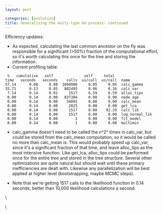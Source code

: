 ```yaml
---
layout: post

categories: [evolution]
title: Generalizing the multi-type OU process- continued
---
```







 








Efficiency updates:

-   As expected, calculating the last common ancestor on the fly was
    responsible for a significant (\>50%) fraction of the computational
    effort, so it's worth calculating this once for the tree and storing
    the information.
-   Current profiling table:

<!-- -->

     %   cumulative   self              self     total           
    time   seconds   seconds    calls  us/call  us/call  name    
    57.14      0.08     0.08  1604986     0.05     0.05  calc_gamma
    35.71      0.13     0.05   802493     0.06     0.16  calc_var
     7.14      0.14     0.01     1517     6.59     6.59  alloc_tips
     0.00      0.14     0.00   837384     0.00     0.00  node_age
     0.00      0.14     0.00    34891     0.00     0.00  calc_mean
     0.00      0.14     0.00     2025     0.00     0.00  get_lca
     0.00      0.14     0.00     1517     0.00    92.29  calc_lik
     0.00      0.14     0.00     1517     0.00     0.00  log_normal_lik
     0.00      0.14     0.00        1     0.00     0.00  fit_model
     0.00      0.14     0.00        1     0.00     0.00  multimin

-   calc\_gamma doesn't need to be called the *n*^2^ times in calc\_var,
    but could be stored from the calc\_mean computation, so it would be
    called no more than calc\_mean is. This would probably speed up
    calc\_var, since it's a significant fraction of that time, and leave
    alloc\_tips as the most intensive function. Like get\_lca,
    alloc\_tips could be performed once for the entire tree and stored
    in the tree structure. Several other optimizations are quite natural
    but should wait until these primary inefficiencies are dealt with.
    Likewise any parallelization will be best applied at higher level
    (bootstrapping, maybe MCMC steps).

-   Note that we're getting 1517 calls to the likelihood function in
    0.14 seconds; better than 10,000 likelihood calculations a second.

\

\

